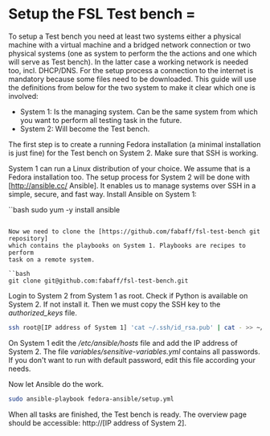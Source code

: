 # Setup the FSL Test bench =
To setup a Test bench you need at least two systems either a physical machine
with a virtual machine and a bridged network connection or two physical
systems (one as system to perform the the actions and one which will serve
as Test bench). In the latter case a working network is needed too, incl.
DHCP/DNS. For the setup process a connection to the internet is mandatory
because some files need to be downloaded. This guide will use the definitions
from below for the two system to make it clear which one is involved: 

 * System 1: Is the managing system. Can be the same system from which you
want to perform all testing task in the future.
 * System 2: Will become the Test bench.

The first step is to create a running Fedora installation (a minimal
installation is just fine) for the Test bench on System 2. Make sure that SSH
is working.

System 1 can run a Linux distribution of your choice. We assume that is a
Fedora installation too. The setup process for System 2 will be done with
[http://ansible.cc/ Ansible]. It enables us to manage systems over SSH in a
simple, secure, and fast way. Install Ansible on System 1:

``bash
sudo yum -y install ansible
```

Now we need to clone the [https://github.com/fabaff/fsl-test-bench git repository]
which contains the playbooks on System 1. Playbooks are recipes to perform
task on a remote system. 

``bash
git clone git@github.com:fabaff/fsl-test-bench.git
```

Login to System 2 from System 1 as root. Check if Python is available on
System 2. If not install it. Then we must copy the SSH key to the
*authorized_keys* file.

```bash
ssh root@[IP address of System 1] 'cat ~/.ssh/id_rsa.pub' | cat - >> ~/.ssh/authorized_keys
```

On System 1 edit the */etc/ansible/hosts* file and add the IP address of
System 2. The file *variables/sensitive-variables.yml* contains all passwords.
If you don't want to run with default password, edit this file according your
needs.

Now let Ansible do the work.

```bash
sudo ansible-playbook fedora-ansible/setup.yml
```

When all tasks are finished, the Test bench is ready. The overview page
should be accessible: http://[IP address of System 2].
